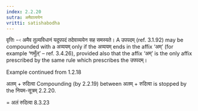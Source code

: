 ```yaml
---
index: 2.2.20
sutra: अमैवाव्ययेन
vritti: satishabodha
---
```






वृत्तिः --ः अमैव तुल्यविधानं यदुपपदं तदेवाव्ययेन सह समस्यते। A उपपदम् (ref. 3.1.92) may be compounded with a अव्ययम् only if the अव्ययम् ends in the affix ‘अम्’ (for example ‘णमुँल्’ – ref. 3.4.26), provided also that the affix ‘अम्’ is the only affix prescribed by the same rule which prescribes the उपपदम्।


Example continued from 1.2.18


अलम् + रुदित्वा Compounding (by 2.2.19) between अलम् + रुदित्वा is stopped by the नियम-सूत्रम् 2.2.20.

= अलं रुदित्वा 8.3.23

